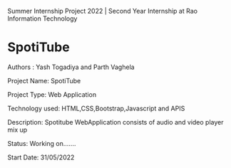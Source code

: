 Summer Internship Project 2022 | Second Year Internship at Rao Information Technology

# SpotiTube

Authors : 
Yash Togadiya and Parth Vaghela

Project Name:
SpotiTube

Project Type:
Web Application

Technology used:
HTML,CSS,Bootstrap,Javascript and APIS

Description: Spotitube WebApplication consists of audio and video player mix up

Status:
Working on.......

Start Date:
31/05/2022
